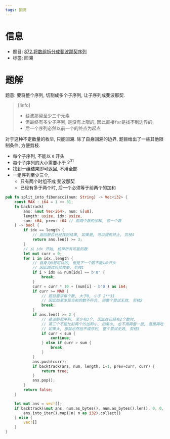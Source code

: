 ```yaml
---
tags: 回溯
---
```


# 信息
* 题目: [872.将数组拆分成斐波那契序列](https://leetcode.cn/problems/split-array-into-fibonacci-sequence/)
* 标签: 回溯

# 题解

题意: 要将整个序列, 切割成多个子序列, 让子序列成斐波那契.

> [!info]
> - 斐波那契至少三个元素
> - 但最终有多少子序列, 是没有上限的, 因此直接`for`是找不到边界的.
> - 后一个序列必然以前一个的终点为起点

对于这种不定数量的枚举, 只能回溯. 除了自身回溯的边界, 题目给出了一些其他限制条件, 方便剪枝.

- 每个子序列, 不能以 `0` 开头
- 每个子序列的大小需要小于 $2^{31}$
- 找到一组结果即可返回, 不用全部
- 一组序列至少三个,
    - 只有两个时组不成 斐波那契 
    - 已经有多于两个时, 后一个必须等于前两个的加和

```rust
pub fn split_into_fibonacci(num: String) -> Vec<i32> {
    const MAX : i64 = 1 << 31;
    fn backtrack(
        ans: &mut Vec<i64>, num: &[u8],
        length: usize, idx: usize, 
        sum: i64, prev: i64 // 前两个数的加和, 前一个数
    ) -> bool {
        if idx == length {
            // 返回是否已经找到结果, 如果是, 可以提前终止, 剪枝4
            return ans.len() >= 3;
        }
        // 从 idx 开始, 枚举所有可能的数
        let mut curr = 0;
        for i in idx..length {
            // 自身为0是可以的, 但是下一个数不能以0开头
            // 因此跳过后续枚举, 剪枝1
            if i > idx && num[idx] == b'0' {
                break;
            }
            curr = curr * 10 + (num[i] - b'0') as i64;
            if curr >= MAX {
                // 题目要求每个数, 大于0, 小于 2**31
                // 因此如果发现当前的数不符合, 则整个尝试无效, 剪枝2
                break;
            }
            if ans.len() >= 2 {
                // 斐波那契序列, 至少有3个, 因此在已经有2个数时,
                // 第三个不能比前两个的加和小, 如果小, 也不用再套一层, 直接再吃一位
                // 如果大, 那就必然组不成序列, 整个尝试无效, 剪枝3
                if curr < sum {
                    continue;
                } else if curr > sum {
                    break;
                }
            }
            ans.push(curr);
            if backtrack(ans, num, length, i+1, prev+curr, curr) {
                return true;
            }
            ans.pop();
        }
        return false;
    }

    let mut ans = vec![];
    if backtrack(&mut ans, num.as_bytes(), num.as_bytes().len(), 0, 0, 0) {
        ans.into_iter().map(|n| n as i32).collect()
    } else {
        vec![]
    }
}
```